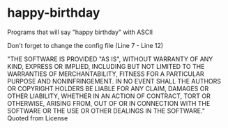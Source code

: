 # happy-birthday
Programs that will say "happy birthday" with ASCII
 
Don't forget to change the config file (Line 7 - Line 12)
 
 
"THE SOFTWARE IS PROVIDED "AS IS", WITHOUT WARRANTY OF ANY KIND, EXPRESS OR
IMPLIED, INCLUDING BUT NOT LIMITED TO THE WARRANTIES OF MERCHANTABILITY,
FITNESS FOR A PARTICULAR PURPOSE AND NONINFRINGEMENT. IN NO EVENT SHALL THE
AUTHORS OR COPYRIGHT HOLDERS BE LIABLE FOR ANY CLAIM, DAMAGES OR OTHER
LIABILITY, WHETHER IN AN ACTION OF CONTRACT, TORT OR OTHERWISE, ARISING FROM,
OUT OF OR IN CONNECTION WITH THE SOFTWARE OR THE USE OR OTHER DEALINGS IN THE
SOFTWARE." Quoted from License
